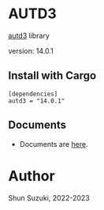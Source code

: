 # AUTD3 

[autd3](https://github.com/shinolab/autd3) library

version: 14.0.1

## Install with Cargo

```
[dependencies]
autd3 = "14.0.1"
```

## Documents

- Documents are [here](https://docs.rs/autd3/).

# Author

Shun Suzuki, 2022-2023
